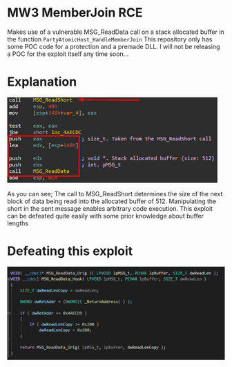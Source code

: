 # MW3 MemberJoin RCE
Makes use of a vulnerable MSG_ReadData call on a stack allocated buffer in the function `PartyAtomicHost_HandleMemberJoin`
This repository only has some POC code for a protection and a premade DLL. I will not be releasing a POC for the exploit itself any time soon...

# Explanation
![Game ASM](https://github.com/Peribunt/MW3-RCE1/blob/main/POC.png?raw=true)

As you can see; The call to MSG_ReadShort determines the size of the next block of data being read into the allocated buffer of 512. Manipulating the short in the sent message enables arbitrary code execution. This exploit can be defeated quite easily with some prior knowledge about buffer lengths

# Defeating this exploit
![Protection Code](https://github.com/Peribunt/MW3-RCE1/blob/main/ProtPOC.png?raw=true)

